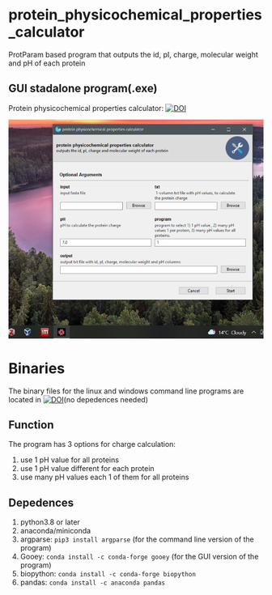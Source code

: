 # protein_physicochemical_properties_calculator 
ProtParam based program that outputs the id, pI, charge, molecular weight and pH of each protein

## **GUI stadalone program(.exe)**
Protein physicochemical properties calculator: [![DOI](https://zenodo.org/badge/DOI/10.5281/zenodo.5884213.svg)](https://doi.org/10.5281/zenodo.5884213)

![](img/program_gui.png)

# **Binaries**
The binary files for the linux and windows command line programs are located in [![DOI](https://zenodo.org/badge/DOI/10.5281/zenodo.5910589.svg)](https://doi.org/10.5281/zenodo.5910589)(no depedences needed)

## **Function**
The program has 3 options for charge calculation:
1. use 1 pH value for all proteins
2. use 1 pH value different for each protein
3. use many pH values each 1 of them for all proteins

## **Depedences** 
1. python3.8 or later
2. anaconda/miniconda
3. argparse: `pip3 install argparse` (for the command line version of the program)
4. Gooey: `conda install -c conda-forge gooey` (for the GUI version of the program)
5. biopython: `conda install -c conda-forge biopython`
6. pandas: `conda install -c anaconda pandas`

